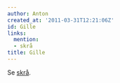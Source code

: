 ```yaml
---
author: Anton
created_at: '2011-03-31T12:21:06Z'
id: Gille
links:
  mention:
  - skrå
title: Gille
---
```


Se [skrå].

  [skrå]: skrå
